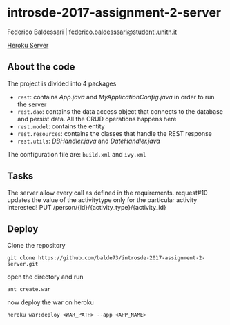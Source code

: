 # introsde-2017-assignment-2-server

Federico Baldessari | federico.baldesssari@studenti.unitn.it

[Heroku Server](https://example-balde.herokuapp.com/sdelab/person)

## About the code
The project is divided into 4 packages
- `rest`: contains _App.java_ and _MyApplicationConfig.java_ in order to run the server
- `rest.dao`: contains the data access object that connects to the database and persist data. All the CRUD operations happens here
- `rest.model`: contains the entity
- `rest.resources`: contains the classes that handle the REST response
- `rest.utils`: _DBHandler.java_ and _DateHandler.java_

The configuration file are: `build.xml` and `ivy.xml`

## Tasks
The server allow every call as defined in the requirements.
request#10 updates the value of the activitytype only for the particular activity interested!
PUT /person/{id}/{activity_type}/{activity_id}


## Deploy
Clone the repository
```
git clone https://github.com/balde73/introsde-2017-assignment-2-server.git
```
open the directory and run
```
ant create.war
```
now deploy the war on heroku
```
heroku war:deploy <WAR_PATH> --app <APP_NAME>
```
